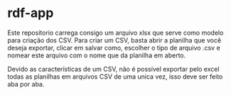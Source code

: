 # rdf-app

Este reposítorio carrega consigo um arquivo xlsx que serve como modelo para criação dos CSV. Para criar um CSV, basta abrir a planilha que você deseja exportar, clicar em salvar como, escolher o tipo de arquivo .csv e nomear este arquivo com o nome que da planilha em aberto.

Devido as características de um CSV, não é possível exportar pelo excel todas as planilhas em arquivos CSV de uma unica vez, isso deve ser feito aba por aba.
